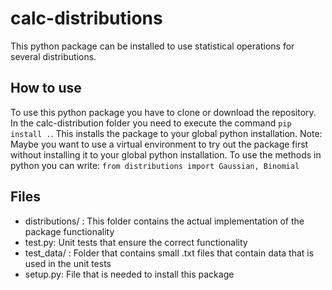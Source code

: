# calc-distributions
This python package can be installed to use statistical operations for several distributions.

## How to use
To use this python package you have to clone or download the repository. In the calc-distribution folder you need to execute the command `pip install .`.
This installs the package to your global python installation. Note: Maybe you want to use a virtual environment to try out the package first without installing it to your global python installation.
To use the methods in python you can write: `from distributions import Gaussian, Binomial`

## Files
* distributions/ : This folder contains the actual implementation of the package functionality
* test.py: Unit tests that ensure the correct functionality
* test_data/ : Folder that contains small .txt files that contain data that is used in the unit tests
* setup.py: File that is needed to install this package 
